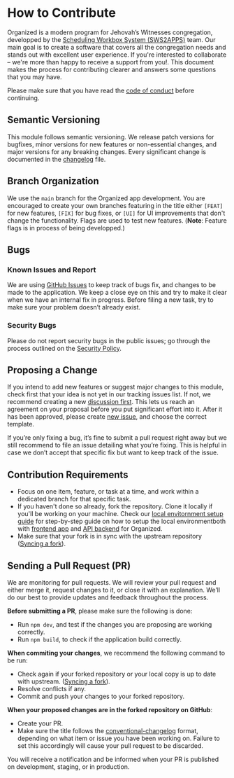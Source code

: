# How to Contribute

Organized is a modern program for Jehovah’s Witnesses congregation, developped by the [Scheduling Workbox System (SWS2APPS)](https://github.com/sws2apps) team. Our main goal is to create a software that covers all the congregation needs and stands out with excellent user experience. If you're interested to collaborate – we're more than happy to receive a support from you!. This document makes the process for contributing clearer and answers some questions that you may have.

Please make sure that you have read the [code of conduct](https://github.com/sws2apps/organized-app/blob/main/CODE_OF_CONDUCT.md) before continuing.

## Semantic Versioning

This module follows semantic versioning. We release patch versions for bugfixes, minor versions for new features or non-essential changes, and major versions for any breaking changes. Every significant change is documented in the [changelog](https://github.com/sws2apps/organized-app/blob/main/CHANGELOG.md) file.

## Branch Organization

We use the `main` branch for the Organized app development. You are encouraged to create your own branches featuring in the title either `[FEAT]` for new features, `[FIX]` for bug fixes, or `[UI]` for UI improvements that don't change the functionality.
Flags are used to test new features. (**Note**: Feature flags is in process of being developped.)

## Bugs

### Known Issues and Report

We are using [GitHub Issues](https://github.com/sws2apps/organized-app/issues) to keep track of bugs fix, and changes to be made to the application. We keep a close eye on this and try to make it clear when we have an internal fix in progress. Before filing a new task, try to make sure your problem doesn’t already exist.

### Security Bugs

Please do not report security bugs in the public issues; go through the process outlined on the [Security Policy](https://github.com/sws2apps/organized-app/blob/main/SECURITY.md).

## Proposing a Change

If you intend to add new features or suggest major changes to this module, check first that your idea is not yet in our tracking issues list. If not, we recommend creating a new [discussion first](https://github.com/sws2apps/organized-app/discussions/categories/ideas). This lets us reach an agreement on your proposal before you put significant effort into it. After it has been approved, please create [new issue](https://github.com/sws2apps/organized-app/issues), and choose the correct template.

If you’re only fixing a bug, it’s fine to submit a pull request right away but we still recommend to file an issue detailing what you’re fixing. This is helpful in case we don’t accept that specific fix but want to keep track of the issue.

## Contribution Requirements

- Focus on one item, feature, or task at a time, and work within a dedicated branch for that specific task.
- If you haven't done so already, fork the repository. Clone it locally if you'll be working on your machine. Check our [local envitornment setup guide](./LOCAL_ENVIRONMENT_SETUP.md) for step-by-step guide on how to setup the local environmentboth with [frontend app](https://github.com/sws2apps/organized-app) and [API backend](https://github.com/sws2apps/sws2apps-api) for Organized.
- Make sure that your fork is in sync with the upstream repository ([Syncing a fork](https://docs.github.com/en/pull-requests/collaborating-with-pull-requests/working-with-forks/syncing-a-fork)).

## Sending a Pull Request (PR)

We are monitoring for pull requests. We will review your pull request and either merge it, request changes to it, or close it with an explanation. We’ll do our best to provide updates and feedback throughout the process.

**Before submitting a PR**, please make sure the following is done:

- Run `npm dev`, and test if the changes you are proposing are working correctly.
- Run `npm build`, to check if the application build correctly.

**When commiting your changes**, we recommend the following command to be run:

- Check again if your forked repository or your local copy is up to date with upstream. ([Syncing a fork](https://docs.github.com/en/pull-requests/collaborating-with-pull-requests/working-with-forks/syncing-a-fork)).
- Resolve conflicts if any.
- Commit and push your changes to your forked repository.

**When your proposed changes are in the forked repository on GitHub**:

- Create your PR.
- Make sure the title follows the [conventional-changelog](https://github.com/semantic-release/semantic-release#commit-message-format) format, depending on what item or issue you have been working on. Failure to set this accordingly will cause your pull request to be discarded.

You will receive a notification and be informed when your PR is published on development, staging, or in production.
